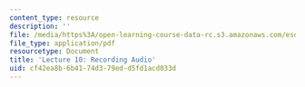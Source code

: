 ```yaml
---
content_type: resource
description: ''
file: /media/https%3A/open-learning-course-data-rc.s3.amazonaws.com/esd-051j-engineering-innovation-and-design-fall-2012/cf42ea8b6b4174d379edd5fd1acd033d_MITESD_051JF12_Lec10RecAu.pdf
file_type: application/pdf
resourcetype: Document
title: 'Lecture 10: Recording Audio'
uid: cf42ea8b-6b41-74d3-79ed-d5fd1acd033d
---
```

